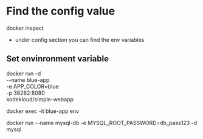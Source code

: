 # Find the config value
docker inspect <image-name>
- under config section you can find the env variables

## Set envinronment variable
docker run -d \
  --name blue-app \
  -e APP_COLOR=blue \
  -p 38282:8080 \
  kodekloud/simple-webapp

  docker exec -it blue-app env

  docker run --name mysql-db -e MYSQL_ROOT_PASSWORD=db_pass123 -d mysql
  
